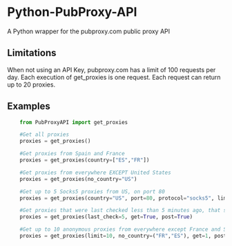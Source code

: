# Python-PubProxy-API

A Python wrapper for the pubproxy.com public proxy API

## Limitations

When not using an API Key, pubproxy.com has a limit of 100 requests per day. Each execution of get_proxies is one request. Each request can return up to 20 proxies.

## Examples

```python
    from PubProxyAPI import get_proxies

    #Get all proxies
    proxies = get_proxies()

    #Get proxies from Spain and France
    proxies = get_proxies(country=["ES","FR"])

    #Get proxies from everywhere EXCEPT United States
    proxies = get_proxies(no_country="US")

    #Get up to 5 Socks5 proxies from US, on port 80
    proxies = get_proxies(country="US", port=80, protocol="socks5", limit=5)

    #Get proxies that were last checked less than 5 minutes ago, that support GET and POST requests
    proxies = get_proxies(last_check=5, get=True, post=True)

    #Get up to 10 anonymous proxies from everywhere except France and Spain, that support GET, POST and Cookies, that work on Google
    proxies = get_proxies(limit=10, no_country=("FR","ES"), get=1, post=1, cookies=1, google=1)
```
